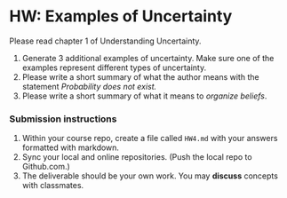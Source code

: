 HW: Examples of Uncertainty
========

Please read chapter 1 of Understanding Uncertainty.

1. Generate 3 additional examples of uncertainty.  Make sure one of the examples represent different types of uncertainty.
1. Please write a short summary of what the author means with the statement *Probability does not exist.*
1. Please write a short summary of what it means to *organize beliefs*.

### Submission instructions

1.  Within your course repo, create a file called `HW4.md` with your answers formatted with markdown.
1. Sync your local and online repositories.  (Push the local repo to Github.com.)
1.  The deliverable should be your own work.  You may **discuss**
    concepts with classmates.